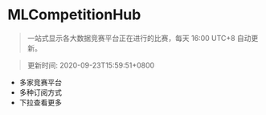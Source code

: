 # MLCompetitionHub

> 一站式显示各大数据竞赛平台正在进行的比赛，每天 16:00 UTC+8 自动更新。
  
> 更新时间: 2020-09-23T15:59:51+0800 

* 多家竞赛平台
* 多种订阅方式
* 下拉查看更多